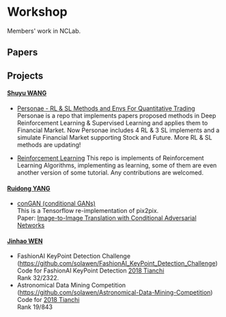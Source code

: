 # Workshop
Members' work in NCLab.

## Papers

## Projects

#### [Shuyu WANG](https://github.com/Ceruleanacg)
- [Personae - RL & SL Methods and Envs For Quantitative Trading](https://github.com/Ceruleanacg/Personae)
  Personae is a repo that implements papers proposed methods in Deep Reinforcement Learning & Supervised Learning and applies them to Financial Market. Now Personae includes 4 RL & 3 SL implements and a simulate Financial Market supporting Stock and Future. More RL & SL methods are updating!

- [Reinforcement Learning](https://github.com/Ceruleanacg/Reinforcement-Learning)
  This repo is implements of Reinforcement Learning Algorithms, implementing as learning, some of them are even another version of some tutorial. Any contributions are welcomed.

#### [Ruidong YANG](https://github.com/yd8534976)
- [conGAN (conditional GANs)](https://github.com/yd8534976/conGAN)\
    This is a Tensorflow re-implementation of pix2pix.\
    Paper: [Image-to-Image Translation with Conditional Adversarial Networks](https://arxiv.org/pdf/1611.07004v1.pdf)

#### [Jinhao WEN](https://github.com/solawen)
- FashionAI KeyPoint Detection Challenge (https://github.com/solawen/FashionAI_KeyPoint_Detection_Challenge)\
    Code for FashionAI KeyPoint Detection [2018 Tianchi](https://tianchi.aliyun.com/competition/introduction.htm?spm=5176.100068.5678.1.4ccc289bCzDJXu&raceId=231648&_lang=en_US) \
    Rank 32/2322.
- Astronomical Data Mining Competition (https://github.com/solawen/Astronomical-Data-Mining-Competition)\
    Code for [2018 Tianchi](https://tianchi.aliyun.com/competition/introduction.htm?spm=5176.100150.711.9.2d80a073zHl4Mj&raceId=231646&_lang=en_US) \
    Rank 19/843
